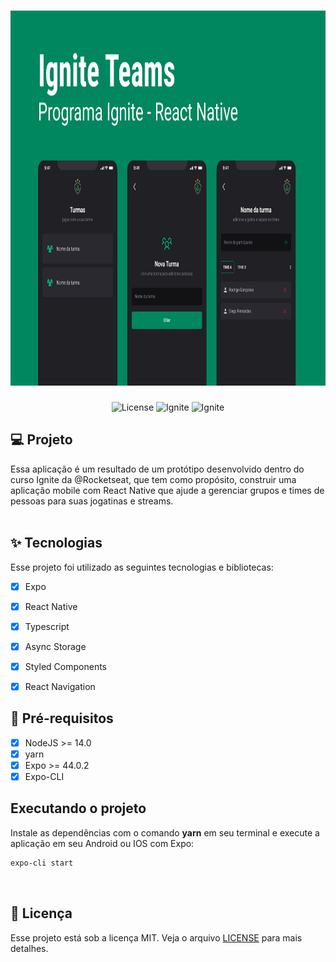 <h1 align="center">
  <img alt="IgniteTeams" height="600" title="ToDo" src=".github/images/Capa.jpg" />
</h1>

<p align="center">
  <img alt="License" src="https://img.shields.io/static/v1?label=license&message=MIT&color=dc1637&labelColor=0A1033">

 <img src="https://img.shields.io/static/v1?label=Rocketseat&message=Ignite&color=dc1637&labelColor=0A1033" alt="Ignite" />

 <img src="https://img.shields.io/static/v1?label=Expo&message=SDK -7&color=dc1637&labelColor=0A1033" alt="Ignite" />
</p>

## 💻 Projeto

Essa aplicação é um resultado de um protótipo desenvolvido dentro do curso Ignite da @Rocketseat, que tem como propósito, construir uma aplicação mobile com React Native que ajude a gerenciar grupos e times de pessoas para suas jogatinas e streams.
<br>
<br>

## ✨ Tecnologias

Esse projeto foi utilizado as seguintes tecnologias e bibliotecas:

- [x] Expo
- [x] React Native
- [x] Typescript
- [x] Async Storage
- [x] Styled Components
- [x] React Navigation


## 📄 Pré-requisitos

- [x] NodeJS >= 14.0
- [x] yarn
- [x] Expo >= 44.0.2
- [x] Expo-CLI

## Executando o projeto

Instale as dependências com o comando **yarn** em seu terminal e execute a aplicação em seu Android ou IOS com Expo:

```cl
expo-cli start
```
<br />

## 📄 Licença

Esse projeto está sob a licença MIT. Veja o arquivo [LICENSE](LICENSE) para mais detalhes.